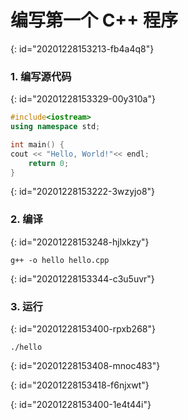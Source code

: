 # 编写第一个 C++ 程序
{: id="20201228153213-fb4a4q8"}

### 1. 编写源代码
{: id="20201228153329-00y310a"}

```c++
#include<iostream>
using namespace std;

int main() {
cout << "Hello, World!"<< endl;
	return 0;
}
```
{: id="20201228153222-3wzyjo8"}

### 2. 编译
{: id="20201228153248-hjlxkzy"}

```shell
g++ -o hello hello.cpp
```
{: id="20201228153344-c3u5uvr"}

### 3. 运行
{: id="20201228153400-rpxb268"}

```shell
./hello
```
{: id="20201228153408-mnoc483"}

{: id="20201228153418-f6njxwt"}

{: id="20201228153400-1e4t44i"}
